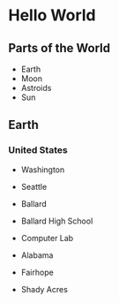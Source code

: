 # Hello World

## Parts of the World

* Earth
* Moon
* Astroids
* Sun

## Earth

### United States

* Washington
* Seattle
* Ballard
* Ballard High School
* Computer Lab

* Alabama
* Fairhope
* Shady Acres